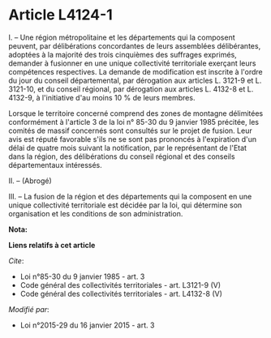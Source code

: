 # Article L4124-1

I. – Une région métropolitaine et les départements qui la composent peuvent, par délibérations concordantes de leurs
assemblées délibérantes, adoptées à la majorité des trois cinquièmes des suffrages exprimés, demander à fusionner en une
unique collectivité territoriale exerçant leurs compétences respectives. La demande de modification est inscrite à l'ordre du
jour du conseil départemental, par dérogation aux articles L. 3121-9 et L. 3121-10, et du conseil régional, par dérogation
aux articles L. 4132-8 et L. 4132-9, à l'initiative d'au moins 10 % de leurs membres.

Lorsque le territoire concerné comprend des zones de montagne délimitées conformément à l'article 3 de la loi n° 85-30 du 9
janvier 1985 précitée, les comités de massif concernés sont consultés sur le projet de fusion. Leur avis est réputé favorable
s'ils ne se sont pas prononcés à l'expiration d'un délai de quatre mois suivant la notification, par le représentant de
l'Etat dans la région, des délibérations du conseil régional et des conseils départementaux intéressés.

II. – (Abrogé)

III. – La fusion de la région et des départements qui la composent en une unique collectivité territoriale est décidée par la
loi, qui détermine son organisation et les conditions de son administration.

**Nota:**



**Liens relatifs à cet article**

_Cite_:

  - Loi n°85-30 du 9 janvier 1985 - art. 3
  - Code général des collectivités territoriales - art. L3121-9 (V)
  - Code général des collectivités territoriales - art. L4132-8 (V)

_Modifié par_:

  - Loi n°2015-29 du 16 janvier 2015 - art. 3
